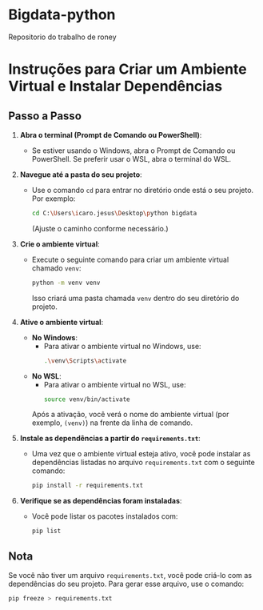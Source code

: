# Bigdata-python
Repositorio do trabalho de roney

# Instruções para Criar um Ambiente Virtual e Instalar Dependências

## Passo a Passo

1. **Abra o terminal (Prompt de Comando ou PowerShell)**:
   - Se estiver usando o Windows, abra o Prompt de Comando ou PowerShell. Se preferir usar o WSL, abra o terminal do WSL.

2. **Navegue até a pasta do seu projeto**:
   - Use o comando `cd` para entrar no diretório onde está o seu projeto. Por exemplo:
     ```bash
     cd C:\Users\icaro.jesus\Desktop\python bigdata
     ```
     (Ajuste o caminho conforme necessário.)

3. **Crie o ambiente virtual**:
   - Execute o seguinte comando para criar um ambiente virtual chamado `venv`:
     ```bash
     python -m venv venv
     ```
     Isso criará uma pasta chamada `venv` dentro do seu diretório do projeto.

4. **Ative o ambiente virtual**:
   - **No Windows**:
     - Para ativar o ambiente virtual no Windows, use:
       ```bash
       .\venv\Scripts\activate
       ```
   - **No WSL**:
     - Para ativar o ambiente virtual no WSL, use:
       ```bash
       source venv/bin/activate
       ```
     Após a ativação, você verá o nome do ambiente virtual (por exemplo, `(venv)`) na frente da linha de comando.

5. **Instale as dependências a partir do `requirements.txt`**:
   - Uma vez que o ambiente virtual esteja ativo, você pode instalar as dependências listadas no arquivo `requirements.txt` com o seguinte comando:
     ```bash
     pip install -r requirements.txt
     ```

6. **Verifique se as dependências foram instaladas**:
   - Você pode listar os pacotes instalados com:
     ```bash
     pip list
     ```

## Nota
Se você não tiver um arquivo `requirements.txt`, você pode criá-lo com as dependências do seu projeto. Para gerar esse arquivo, use o comando:
```bash
pip freeze > requirements.txt
